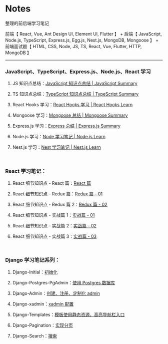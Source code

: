 # Notes

整理的前后端学习笔记

前端【 React, Vue, Ant Design UI, Element UI, Flutter 】 + 后端【 JavaScript, Node.js, TypeScript, Express.js, Egg.js, Nest.js, MongoDB, Mongoose 】 + 前端面试题【 HTML, CSS, Node, JS, TS, React, Vue, Flutter, HTTP, MongoDB 】

<hr />

### JavaScript、TypeScript、Express.js、Node.js、React 学习

1. JS 知识点总结：[JavaScript 知识点总结 | JavaScript Summary](https://github.com/ChenxiiCheng/Notes/blob/master/JavaScript-Notes/JS终极总结.md)

2. TS 知识点总结：[TypeScript 知识点总结 | TypeScript Summary](https://github.com/ChenxiiCheng/Notes/blob/master/JavaScript-Notes/TS学习.md)

3. React Hooks 学习：[React Hooks 学习 | React Hooks Learn](https://github.com/ChenxiiCheng/Notes/blob/master/React-Notes/React-Hooks.md)

4. Mongoose 学习：[Mongoose 总结 | Mongoose Summary](https://github.com/ChenxiiCheng/Notes/blob/master/JavaScript-Notes/Mongoose总结.md)

5. Express.js 学习：[Express 总结 | Express.js Summary](https://github.com/ChenxiiCheng/Notes/blob/master/JavaScript-Notes/Express.js总结.md)

6. Node.js 学习：[Node 学习笔记 | Node.js Learn](https://github.com/ChenxiiCheng/Notes/blob/master/JavaScript-Notes/NodeJS笔记.md)

7. Nest.js 学习：[Nest 学习笔记 | Nest.js Learn](https://github.com/ChenxiiCheng/Notes/blob/master/JavaScript-Notes/NestJS学习.md)

<br/>

### React 学习笔记：

1. React 细节知识点 - React 篇：[React 篇](https://github.com/ChenxiiCheng/Notes/blob/master/React-Notes/React%E7%BB%86%E8%8A%82%E7%9F%A5%E8%AF%86%E7%82%B9%20-%20React%E7%AF%87.pdf)

2. React 细节知识点 - Redux 篇：[Redux 篇 - 01](https://github.com/ChenxiiCheng/Notes/blob/master/React-Notes/React%E7%BB%86%E8%8A%82%E7%9F%A5%E8%AF%86%E7%82%B9%20-%20Redux%E7%AF%87.pdf)

3. React 细节知识点 - Redux 篇 2：[Redux 篇 - 02](https://github.com/ChenxiiCheng/Notes/blob/master/React-Notes/React%E7%BB%86%E8%8A%82%E7%9F%A5%E8%AF%86%E7%82%B9%20-%20Redux%20%E7%AF%872.pdf)

4. React 细节知识点 - 实战篇 1：[实战篇 - 01](https://github.com/ChenxiiCheng/Notes/blob/master/React-Notes/React%E7%BB%86%E8%8A%82%E7%9F%A5%E8%AF%86%E7%82%B9%20-%20%E5%AE%9E%E6%88%981.pdf)

5. React 细节知识点 - 实战篇 2：[实战篇 - 02](https://github.com/ChenxiiCheng/Notes/blob/master/React-Notes/React%E7%BB%86%E8%8A%82%E7%9F%A5%E8%AF%86%E7%82%B9%20-%20%E5%AE%9E%E6%88%982.pdf)

6. React 细节知识点 - 实战篇 3：[实战篇 - 03](https://github.com/ChenxiiCheng/Notes/blob/master/React-Notes/React%E7%BB%86%E8%8A%82%E7%9F%A5%E8%AF%86%E7%82%B9%20-%20%E5%AE%9E%E6%88%983.pdf)

<br/>

### Django 学习笔记系列：

1. Django-Initial：[初始化](https://github.com/ChenxiiCheng/Notes/blob/master/Django-Notes/Django-Initial.md)

2. Django-Postgres-PgAdmin：[使用 Postgres 数据库](https://github.com/ChenxiiCheng/Notes/blob/master/Django-Notes/Django-Postgres-PgAdmin.md)

3. Django-Admin：[创建、注册、定制化 admin](https://github.com/ChenxiiCheng/Notes/blob/master/Django-Notes/Django-Admin.md)

4. Django-xadmin：[xadmin 配置](https://github.com/ChenxiiCheng/Notes/blob/master/Django-Notes/Django-xadmin%E9%85%8D%E7%BD%AE.md)

5. Django-Templates：[模板使用静态资源、高亮导航栏入口](https://github.com/ChenxiiCheng/Notes/blob/master/Django-Notes/Django-Templates.md)

6. Django-Pagination：[实现分页](https://github.com/ChenxiiCheng/Notes/blob/master/Django-Notes/Django-Pagination.md)

7. Django-Search：[搜索](https://github.com/ChenxiiCheng/Notes/blob/master/Django-Notes/Django-Search.md)
